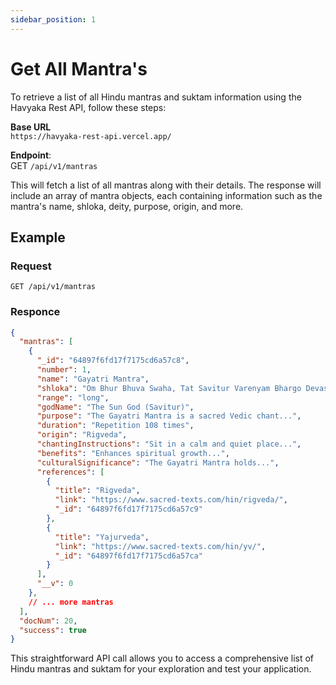 ```yaml
---
sidebar_position: 1
---
```


# Get All Mantra's

To retrieve a list of all Hindu mantras and suktam information using the Havyaka Rest API, follow these steps:

**Base URL** <br/>
`https://havyaka-rest-api.vercel.app/`

**Endpoint**:<br/>
 GET `/api/v1/mantras`

This will fetch a list of all mantras along with their details. The response will include an array of mantra objects, each containing information such as the mantra's name, shloka, deity, purpose, origin, and more.

## Example

### Request

```
GET /api/v1/mantras
```

### Responce

```json title="json"
{
  "mantras": [
    {
      "_id": "64897f6fd17f7175cd6a57c8",
      "number": 1,
      "name": "Gayatri Mantra",
      "shloka": "Om Bhur Bhuva Swaha, Tat Savitur Varenyam Bhargo Devasya Dheemahi, Dhiyo Yo Nah Prachodayat",
      "range": "long",
      "godName": "The Sun God (Savitur)",
      "purpose": "The Gayatri Mantra is a sacred Vedic chant...",
      "duration": "Repetition 108 times",
      "origin": "Rigveda",
      "chantingInstructions": "Sit in a calm and quiet place...",
      "benefits": "Enhances spiritual growth...",
      "culturalSignificance": "The Gayatri Mantra holds...",
      "references": [
        {
          "title": "Rigveda",
          "link": "https://www.sacred-texts.com/hin/rigveda/",
          "_id": "64897f6fd17f7175cd6a57c9"
        },
        {
          "title": "Yajurveda",
          "link": "https://www.sacred-texts.com/hin/yv/",
          "_id": "64897f6fd17f7175cd6a57ca"
        }
      ],
      "__v": 0
    },
    // ... more mantras
  ],
  "docNum": 20,
  "success": true
}

```

This straightforward API call allows you to access a comprehensive list of Hindu mantras and suktam for your exploration and test your application.
